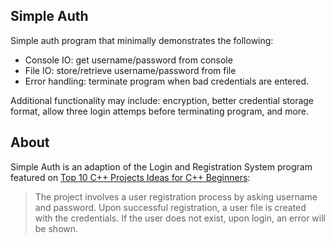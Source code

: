 ## Simple Auth

Simple auth program that minimally demonstrates the following:

- Console IO: get username/password from console
- File IO: store/retrieve username/password from file
- Error handling: terminate program when bad credentials are entered.

Additional functionality may include: encryption, better credential storage format, allow three login attemps before terminating program, and more.

## About

Simple Auth is an adaption of the Login and Registration System program featured on <a href>Top 10 C++ Projects Ideas for C++ Beginners</a>:

> The project involves a user registration process by asking username and password. Upon successful registration, a user file is created with the credentials. If the user does not exist, upon login, an error will be shown.
